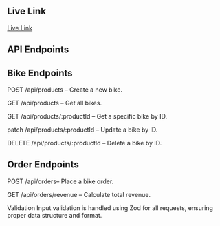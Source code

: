 
## Live Link
[Live Link](https://asignment-2-five.vercel.app)
## API Endpoints

## Bike Endpoints

POST /api/products  – Create a new bike.

GET /api/products – Get all bikes.

GET /api/products/:productId  – Get a specific bike by ID.

patch /api/products/:productId – Update a bike by ID.

DELETE /api/products/:productId – Delete a bike by ID.

## Order Endpoints
POST /api/orders– Place a bike order.

GET /api/orders/revenue – Calculate total revenue.

Validation
Input validation is handled using Zod for all requests, ensuring proper data structure and format.

